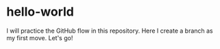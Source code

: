 # hello-world
I will practice the GitHub flow in this repository.
Here I create a branch as my first move.
Let's go!
